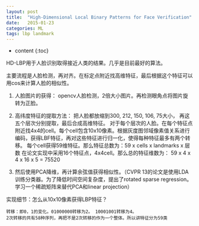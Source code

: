 ```yaml
---
layout: post
title:  "High-Dimensional Local Binary Patterns for Face Verification"
date:   2015-01-23
categories: ML
tags: lbp landmark
---
```

* content
{:toc}

HD-LBP用于人脸识别取得接近人类的结果。几乎是目前最好的算法。




主要流程是人脸检测，再对齐。在标定点附近找高维特征，最后根据这个特征可以用cos来计算人脸的相似性。

1. 人脸图片的获得：
opencv人脸检测，2倍大小图片。再检测眼角点将图片旋转为正脸。

2. 高纬度特征的提取方法：
把人脸都放缩到300, 212, 150, 106, 75大小， 再这五个层次分别提取，最后合成高维特征。
对于每个层次的人脸。在每个特征点附近找4x4的cell。每个cell包含10x10像素。根据灰度图邻域像素值关系进行编码，获得LBF特征，再对这些特征进行归一化，使得每种特征最多有两个转移。
每个cell获得59维特征。那么特征总数为：59 x cells x landmarks x 层数
在论文实现中采用16个特征点，4x4cell。那么总的特征维数为：
59 x 4 x 4 x 16 x 5 = 75520
3. 然后使用PCA降维，再计算余弦值获得相似性。（CVPR 13的论文是使用LDA训练分类器。为了降低时间空间复杂度，提出了rotated sparse regression。学习一个稀疏矩阵来替代PCA和linear projection）

实现细节：怎么从10x10像素获得LBP特征？

```
转移：即0，1的变化。01000000转移为2。 10001001转移为4。
2次转移的共有58种序列，再把不是2次转移的作为一个整体。所以讲特征分为59类
```
